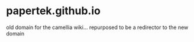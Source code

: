 # papertek.github.io
old domain for the camellia wiki... repurposed to be a redirector to the new domain
